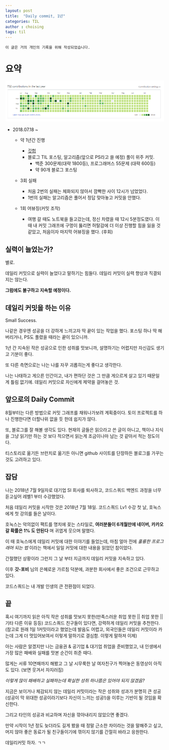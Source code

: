 ```yaml
---
layout: post
title:  "Daily commit, 1년"
categories: TIL
author : choising
tags: til
---
```


`이 글은 거의 개인의 기록을 위해 작성되었습니다.`

# 요약

![DailyCommit](https://github.com/Oraindrop/oraindrop.github.io/blob/master/assets/_img/DailyCommit.png?raw=true)


- 2018.07.18 ~ 
    - 약 1년간 진행
        - [깃헙](https://github.com/ORaindrop)
        - 블로그 TIL 포스팅, 알고리즘(앞으로 PS라고 쓸 예정) 풀이 위주 커밋.
            - 백준 300문제(대략 1800등), 프로그래머스 55문제 (대략 600등) 
            - 약 90개 블로그 포스팅

    - 3회 실패
        - 처음 2번의 실패는 체화되지 않아서 깜빡한 사이 12시가 넘었었다.
        - 1번의 실패는 알고리즘은 풀어서 정답 맞아놓고 커밋을 안했다.

    - 1회 어뷰징(커밋 조작)
        - 여행 갈 때도 노트북을 들고갔는데, 정신 차렸을 때 12시 5분정도였다. 이 때 내 커밋 그래프에 구멍이 뚫리면 허탈감에 더 이상 진행할 힘을 잃을 것 같았고, 처음이자 마지막 어뷰징을 했다. (후회)



## 실력이 늘었는가?

별로.

데일리 커밋으로 실력이 늘었다고 말하기는 힘들다. 데일리 커밋이 실력 향상과 직결되지는 않는다.

**그럼에도 불구하고 지속할 예정이다.**



## 데일리 커밋을 하는 이유

Small Success.

나같은 경우엔 성공을 더 강하게 느끼고자 딱 끝이 있는 작업을 했다. 포스팅 하나 딱 해버리거나, PS도 풀렸을 때라는 끝이 있으니까.

1년 간 지속된 작은 성공으로 인한 성취를 맛보니까, 설명하기는 어렵지만 자신감도 생기고 기분이 좋다.

또 다른 측면으로는 나는 나를 자꾸 괴롭히는게 좋다고 생각한다.

나는 나태하고 게으른 인간이고, 내가 편하단 것은 그 만큼 게으르게 살고 있기 때문일 게 틀림 없기에. 데일리 커밋으로 자신에게 제약을 걸어놓은 것.



## 앞으로의 Daily Commit

8월부터는 다른 방법으로 커밋 그래프를 채워나가보려 계획중이다. 토이 프로젝트를 하나 진행한다면 더할나위 없을 듯 한데 쉽지가 않다.

또, 블로그를 잘 해볼 생각도 있다. 현재의 글들은 읽으라고 쓴 글이 아니고, 책이나 지식을 그냥 읽기만 하는 것 보다 적으면서 읽는게 조금이나마 남는 것 같아서 적는 정도이다.

티스토리로 옮기든 브런치로 옮기든 아니면 github 사이트를 단장하든 블로그를 가꾸는 것도 고려하고 있다.


## 잡담

나는 2018년 7월 9일자로 대기업 SI 회사를 퇴사하고, 코드스쿼드 백엔드 과정을 너무 듣고싶어 레벨1 부터 수강했었다.

처음 데일리 커밋을 시작한 것은 2018년 7월 18일. 코드스쿼드 Lv1 수강 첫 날, 호눅스에게 첫 강의를 들은 날이다.

호눅스는 악의없이 팩트를 명치에 꽂는 스타일로, **여러분들이 6개월만에 네이버, 카카오 갈 확률은 1% 도 안된다** 며 귀엽게 웃으며 말했다.

이 때 호눅스에게 데일리 커밋에 대한 이야기를 들었는데, 마침 얼마 전에 *훌륭한 프로그래머 되는 법* 이라는 책에서 일일 커밋에 대한 내용을 읽었던 참이었다.

간절했던 상황이라 그런지 그 날 부터 지금까지 데일리 커밋을 지속하고 있다.

이후 **갓-포비** 님의 은혜로운 가르침 덕분에, 과분한 회사에서 좋은 조건으로 근무하고 있다.

코드스쿼드는 내 개발 인생의 큰 전환점이 되었다.



## 끝

혹시 여기까지 읽은 아직 작은 성취를 맛보지 못한(만족스러운 취업 못한 || 취업 못한 || 기타 다른 이유 등등) 코드스쿼드 친구들이 있다면, 강력하게 데일리 커밋을 추천한다. (참고로 원래 1일 1커밋이라고 했었는데 발음도 어렵고, 외국인들은 데일리 커밋이라 카는데 그게 더 멋있어보여서 이렇게 말하기로 결심함. 이렇게 말하져 이제)

아는 사람은 알겠지만 나는 금융권 & 공기업 & 대기업 취업을 준비했었고, 내 인생에서 가장 많은 패배와 실패를 맛본 순간이 취준 때다.

많게는 서류 10연패까지 해봤고 그 날 시무룩한 날 여자친구가 찍어놓은 동영상이 아직도 있다. (보면 웃겨서 자지러짐)

*이렇게 많이 패배하고 실패하는데 확실한 성취 하나쯤은 있어야 되지 않겠음?*

지금은 보이거나 체감되지 않는 데일리 커밋이라는 작은 성취와 성과가 분명히 큰 성공(성공이 막 위대한 성공이라기보다 자신이 느끼는 성공!)을 이루는 기반이 될 것임을 확신한다.

그리고 타인의 성공과 비교하며 자신을 깎아내리지 않았으면 좋겠다.

만약 시작이 1년 정도 늦더라도 길게 봤을 때 정말 근소한 차이라는 것을 말해주고 싶고, 머지 않아 좋은 동료가 될 친구들이기에 꺾이지 않기를 간절히 바라고 응원한다.

데일리커밋 하자. ㄱㄱ



